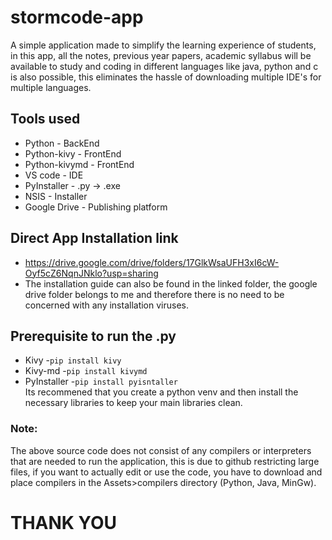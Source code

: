 # stormcode-app
A simple application made to simplify the learning experience of students, in this app, all the notes, previous year papers, academic syllabus will be available to study and coding in different languages like java, python and c is also possible, this eliminates the  hassle of downloading multiple IDE's for multiple languages.

## Tools used
- Python        - BackEnd
- Python-kivy   - FrontEnd
- Python-kivymd - FrontEnd
- VS code       - IDE
- PyInstaller   - .py -> .exe 
- NSIS          - Installer
- Google Drive  - Publishing platform

## Direct App Installation link 
- https://drive.google.com/drive/folders/17GlkWsaUFH3xI6cW-Oyf5cZ6NqnJNklo?usp=sharing
- The installation guide can also be found in the linked folder, the google drive folder belongs to me and therefore there is no need to be concerned with any installation viruses.

## Prerequisite to run the .py
- Kivy         -`pip install kivy`
- Kivy-md      -`pip install kivymd`
- PyInstaller  -`pip install pyisntaller`
  <br>Its recommened that you create a python venv and then install the necessary libraries to keep your main libraries clean.</br>
### Note:
  The above source code does not consist of any compilers or interpreters that are needed to run the application, this is due to github restricting large files, if you want to actually 
edit or use the code, you have to download and place compilers in the Assets>compilers directory (Python, Java, MinGw).

# THANK YOU 

